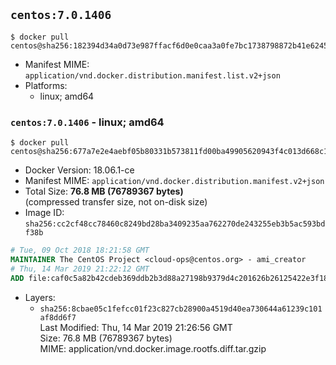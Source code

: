 ## `centos:7.0.1406`

```console
$ docker pull centos@sha256:182394d34a0d73e987ffacf6d0e0caa3a0fe7bc1738798872b41e6245e0ee99d
```

-	Manifest MIME: `application/vnd.docker.distribution.manifest.list.v2+json`
-	Platforms:
	-	linux; amd64

### `centos:7.0.1406` - linux; amd64

```console
$ docker pull centos@sha256:677a7e2e4aebf05b80331b573811fd00ba49905620943f4c013d668c15e6b66c
```

-	Docker Version: 18.06.1-ce
-	Manifest MIME: `application/vnd.docker.distribution.manifest.v2+json`
-	Total Size: **76.8 MB (76789367 bytes)**  
	(compressed transfer size, not on-disk size)
-	Image ID: `sha256:cc2cf48cc78460c8249bd28ba3409235aa762270de243255eb3b5ac593bdf38b`

```dockerfile
# Tue, 09 Oct 2018 18:21:58 GMT
MAINTAINER The CentOS Project <cloud-ops@centos.org> - ami_creator
# Thu, 14 Mar 2019 21:22:12 GMT
ADD file:caf0c5a82b42cdeb369ddb2b3d88a27198b9379d4c201626b26125422e3f1841 in / 
```

-	Layers:
	-	`sha256:8cbae05c1fefcc01f23c827cb28900a4519d40ea730644a61239c101af8dd6f7`  
		Last Modified: Thu, 14 Mar 2019 21:26:56 GMT  
		Size: 76.8 MB (76789367 bytes)  
		MIME: application/vnd.docker.image.rootfs.diff.tar.gzip
